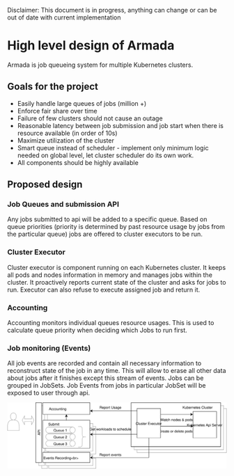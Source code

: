 Disclaimer: This document is in progress, anything can change or can be out of date with current implementation

# High level design of Armada
Armada is job queueing system for multiple Kubernetes clusters.

## Goals for the project
- Easily handle large queues of jobs (million +)
- Enforce fair share over time
- Failure of few clusters should not cause an outage
- Reasonable latency between job submission and job start when there is resource available (in order of 10s)
- Maximize utilization of the cluster
- Smart queue instead of scheduler - implement only minimum logic needed on global level, let cluster scheduler do its own work.
- All components should be highly available

## Proposed design

### Job Queues and submission API
Any jobs submitted to api will be added to a specific queue.
Based on queue priorities (priority is determined by past resource usage by jobs from the particular queue) jobs are offered to cluster executors to be run.

### Cluster Executor
Cluster executor is component running on each Kubernetes cluster. It keeps all pods and nodes information in memory and manages jobs within the cluster.
It proactively reports current state of the cluster and asks for jobs to run.
Executor can also refuse to execute assigned job and return it.

### Accounting 
Accounting monitors individual queues resource usages. This is used to calculate queue priority when deciding which Jobs to run first.

### Job monitoring (Events)
All job events are recorded and contain all necessary information to reconstruct state of the job in any time. This will allow to erase all other data about jobs after it finishes except this stream of events.
Jobs can be grouped in JobSets. Job Events from jobs in particular JobSet will be exposed to user through api.

![Diagram](./batch-api.svg)
